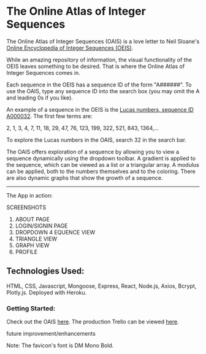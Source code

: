 # The Online Atlas of Integer Sequences

The Online Atlas of Integer Sequences (OAIS) is a love letter to Neil Sloane's [Online Encyclopedia of Integer Sequences (OEIS)](http://oeis.org/).

While an amazing repository of information, the visual functionality of the OEIS leaves something to be desired. That is where the Online Atlas of Integer Sequences comes in.

Each sequence in the OEIS has a sequence ID of the form "A######". To use the OAIS, type any sequence ID into the search box (you may omit the A and leading 0s if you like).

An example of a sequence in the OEIS is the [Lucas numbers, sequence ID A000032](http://oeis.org/A000032). The first few terms are:

2, 1, 3, 4, 7, 11, 18, 29, 47, 76, 123, 199, 322, 521, 843, 1364,...

To explore the Lucas numbers in the OAIS, search 32 in the search bar.

The OAIS offers exploration of a sequence by allowing you to view a sequence dynamically using the dropdown toolbar. A gradient is applied to the sequence, which can be viewed as a list or a triangular array. A modulus can be applied, both to the numbers themselves and to the coloring. There are also dynamic graphs that show the growth of a sequence.

---

The App in action:

SCREENSHOTS

1. ABOUT PAGE
2. LOGIN/SIGNIN PAGE
3. DROPDOWN
   4 EQUENCE VIEW
4. TRIANGLE VIEW
5. GRAPH VIEW
6. PROFILE

## Technologies Used:

HTML, CSS, Javascript, Mongoose, Express, React, Node.js, Axios, Bcrypt, Plotly.js. Deployed with Heroku.

### Getting Started:

Check out the OAIS [here](https://online-atlas-integer-sequences.herokuapp.com/signup). The production Trello can be viewed [here](https://trello.com/b/nmh4WFyH/oais).


future improvement/enhancements

Note: The favicon's font is DM Mono Bold.
